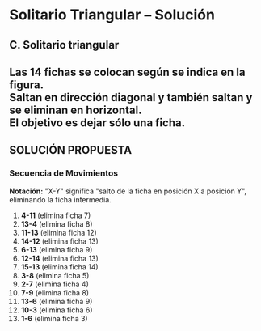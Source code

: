 # Solitario Triangular – Solución

## C. Solitario triangular

Las 14 fichas se colocan según se indica en la figura.  
Saltan en dirección diagonal y también saltan y se eliminan en horizontal.  
El objetivo es dejar **sólo una ficha**.
---

## SOLUCIÓN PROPUESTA

### Secuencia de Movimientos

**Notación:** "X-Y" significa "salto de la ficha en posición X a posición Y", eliminando la ficha intermedia.

1. **4-11** (elimina ficha 7)  
2. **13-4** (elimina ficha 8)  
3. **11-13** (elimina ficha 12)  
4. **14-12** (elimina ficha 13)  
5. **6-13** (elimina ficha 9)  
6. **12-14** (elimina ficha 13)  
7. **15-13** (elimina ficha 14)  
8. **3-8** (elimina ficha 5)  
9. **2-7** (elimina ficha 4)  
10. **7-9** (elimina ficha 8)  
11. **13-6** (elimina ficha 9)  
12. **10-3** (elimina ficha 6)  
13. **1-6** (elimina ficha 3)
